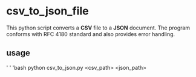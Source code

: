 # csv_to_json_file

This python script converts a **CSV** file to a **JSON** document. The program conforms with RFC 4180 standard and also provides error handling.

## usage

' ' 'bash
python csv_to_json.py <csv_path> <json_path>

